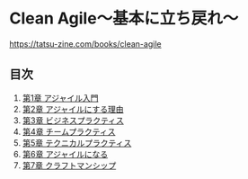 # Clean Agile〜基本に立ち戻れ〜

https://tatsu-zine.com/books/clean-agile

## 目次

1. [第1章 アジャイル入門](/books/clean_agile/01.md)
2. [第2章 アジャイルにする理由]()
3. [第3章 ビジネスプラクティス]()
4. [第4章 チームプラクティス]()
5. [第5章 テクニカルプラクティス]()
6. [第6章 アジャイルになる]()
7. [第7章 クラフトマンシップ]()
